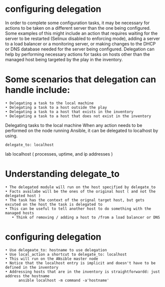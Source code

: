 # configuring delegation
In order to complete some configuration tasks, it may be necessary for actions to be taken on a different server than the one being configured. Some examples of this might include an action that requires waiting for the server to be restarted (Selinux disabled to enforcing mode), adding a server to a load balancer or a monitoring server, or making changes to the DHCP or DNS database needed for the server being configured. Delegation can help by performing necessary actions for tasks on hosts other than the managed host being targeted by the play in the inventory.

# Some scenarios that delegation can handle include: <br/>

    • Delegating a task to the local machine
    • Delegating a task to a host outside the play
    • Delegating a task to a host that exists in the inventory
    • Delegating a task to a host that does not exist in the inventory

 
 Delegating tasks to the local machine When any action needs to be performed on the node running Ansible, it can be delegated to localhost by
 using.

    delegate_to: localhost
lab localhost ( processes, uptime, and ip addresses )

# Understanding delegate_to  <br/>

    • The delegated module will run on the host specified by delegate_to
    • Facts availabe will be the ones of the original host ( and not the delegated host )
    • The task has the context of the orignal target host, but gets excuted on the host the task is delegated to 
    • This can be useful to tell another host to do something with the managed hosts
       • Think of removing / adding a host to /from a load balancer or DNS

# configuring delegation  <br/>

    • Use delegeate_to: hostname to use delegation
    • Use local_action a shortcut to delegate_to: localhost
    • This will run on the ANsible master node
    • Notice that the localhost entry is implicit and doesn't have to be defined in the inventory
    • Addressing hosts that are in the inventory is straightforwardd: just address the hostname
          ansible localhost -m command -a'hostname'
